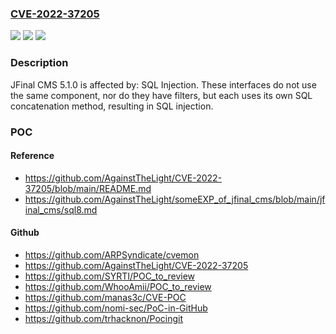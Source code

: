 ### [CVE-2022-37205](https://cve.mitre.org/cgi-bin/cvename.cgi?name=CVE-2022-37205)
![](https://img.shields.io/static/v1?label=Product&message=n%2Fa&color=blue)
![](https://img.shields.io/static/v1?label=Version&message=n%2Fa&color=blue)
![](https://img.shields.io/static/v1?label=Vulnerability&message=n%2Fa&color=brighgreen)

### Description

JFinal CMS 5.1.0 is affected by: SQL Injection. These interfaces do not use the same component, nor do they have filters, but each uses its own SQL concatenation method, resulting in SQL injection.

### POC

#### Reference
- https://github.com/AgainstTheLight/CVE-2022-37205/blob/main/README.md
- https://github.com/AgainstTheLight/someEXP_of_jfinal_cms/blob/main/jfinal_cms/sql8.md

#### Github
- https://github.com/ARPSyndicate/cvemon
- https://github.com/AgainstTheLight/CVE-2022-37205
- https://github.com/SYRTI/POC_to_review
- https://github.com/WhooAmii/POC_to_review
- https://github.com/manas3c/CVE-POC
- https://github.com/nomi-sec/PoC-in-GitHub
- https://github.com/trhacknon/Pocingit

